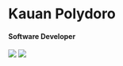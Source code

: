 
# Kauan Polydoro

#### Software Developer
[![](https://img.shields.io/badge/LinkedIn-kauan--polydoro-blue)](https://www.linkedin.com/in/kauan-polydoro/) [![](https://img.shields.io/badge/Gmail-kauan.polydoro%40gmail.com-red)](mailto:kauan.polydoro@gmail.com)